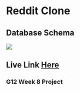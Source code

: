 # Reddit Clone

## Database Schema
![](https://i.imgur.com/1iTAu2Y.jpg)

## Live Link [Here](https://shatha-reddit.herokuapp.com/)

### G12 Week 8 Project